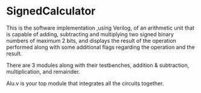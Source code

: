 # SignedCalculator
This is the software implementation ,using Verilog, of an arithmetic unit that is capable of adding, subtracting and multiplying two signed binary numbers of maximum 2 bits, and displays the result of the operation performed along with some additional flags regarding the operation and the result.

There are 3 modules along with their testbenches, addition & subtraction, multiplication, and remainder.

Alu.v is your top module that integrates all the circuits together.

